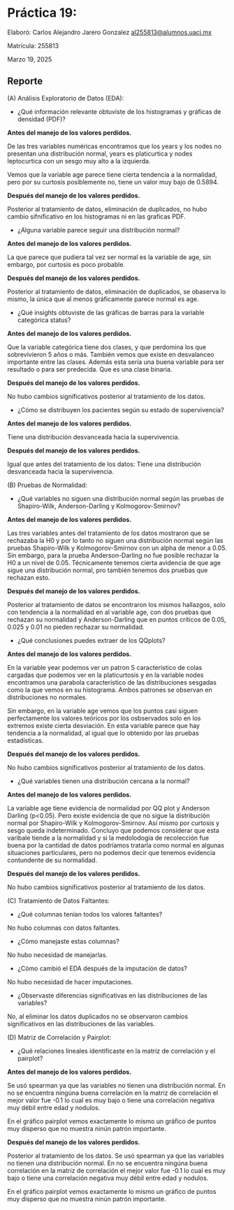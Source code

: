 # Práctica 19: 

Elaboró: Carlos Alejandro Jarero Gonzalez <al255813@alumnos.uacj.mx>

Matrícula: 255813

Marzo 19, 2025

## Reporte

(A) Análisis Exploratorio de Datos (EDA):

- ¿Qué información relevante obtuviste de los histogramas y gráficas de densidad (PDF)? 

**Antes del manejo de los valores perdidos.**

De las tres variables numéricas encontramos que los years y los nodes no presentan una distribución normal, years es platicurtica y nodes leptocurtica con un sesgo muy alto a la izquierda.

Vemos que la variable age parece tiene cierta tendencia a la normalidad, pero por su curtosis posiblemente no, tiene un valor muy bajo de 0.5894.

**Después del manejo de los valores perdidos.**

Posterior al tratamiento de datos, eliminación de duplicados, no hubo cambio sifnificativo en los histogramas ni en las graficas PDF. 

- ¿Alguna variable parece seguir una distribución normal?

**Antes del manejo de los valores perdidos.**

La que parece que pudiera tal vez ser normal es la variable de age, sin embargo, por curtosis es poco probable. 

**Después del manejo de los valores perdidos.**

Posterior al tratamiento de datos, eliminación de duplicados, se obaserva lo mismo, la única que al menos gráficamente parece normal es age.

- ¿Qué insights obtuviste de las gráficas de barras para la variable categórica status? 

**Antes del manejo de los valores perdidos.**

Que la variable categórica tiene dos clases, y que perdomina los que sobrevivieron 5 años o más. También vemos que existe en desvalanceo importante entre las clases. Además esta sería una buena variable para ser resultado o para ser predecida. Que es una clase binaria.

**Después del manejo de los valores perdidos.**

No hubo cambios significativos posterior al tratamiento de los datos.

- ¿Cómo se distribuyen los pacientes según su estado de supervivencia?

**Antes del manejo de los valores perdidos.**

Tiene una distribución desvanceada hacia la supervivencia.

**Después del manejo de los valores perdidos.**

Igual que antes del tratamiento de los datos: Tiene una distribución desvanceada hacia la supervivencia.

(B) Pruebas de Normalidad:

- ¿Qué variables no siguen una distribución normal según las pruebas de Shapiro-Wilk, Anderson-Darling y Kolmogorov-Smirnov? 

**Antes del manejo de los valores perdidos.**

Las tres variables antes del tratamiento de los datos mostraron que se rechazaba la H0 y por lo tanto no siguen una distribución normal según las pruebas Shapiro-Wilk y Kolmogorov-Smirnov con un alpha de menor a 0.05. Sin embargo, para la prueba Anderson-Darling no fue posible rechazar la H0 a un nivel de 0.05. Técnicamente tenemos cierta avidencia de que age sigue una distribución normal, pro también tenemos dos pruebas que rechazan esto. 

**Después del manejo de los valores perdidos.**

Posterior al tratamiento de datos se encontraron los mismos hallazgos, solo con tendencia a la normalidad en al variable age, con dos pruebas que rechazan su normalidad y Anderson-Darling que en puntos críticos de 0.05, 0.025 y 0.01 no pieden rechazar su normalidad. 

- ¿Qué conclusiones puedes extraer de los QQplots? 

**Antes del manejo de los valores perdidos.**

En la variable year podemos ver un patron S caracteristico de colas cargadas que podemos ver en la platicurtosis y en la variable nodes encontramos una parabola caracteristico de las distribuciones sesgadas como la que vemos en su histograma. Ambos patrones se observan en distribuciones no normales. 

Sin embargo, en la variable age vemos que los puntos casi siguen perfectamente los valores teóricos por los osbservados solo en los extremos existe cierta desviación. En esta variable parece que hay tendencia a la normalidad, al igual que lo obtenido por las pruebas estadísticas.

**Después del manejo de los valores perdidos.**

No hubo cambios significativos posterior al tratamiento de los datos.

- ¿Qué variables tienen una distribución cercana a la normal?

**Antes del manejo de los valores perdidos.**

La variable age tiene evidencia de normalidad por QQ plot y Anderson Darling (p<0.05). Pero existe evidencia de que no sigue la distribución normal por Shapiro-Wilk y Kolmogorov-Smirnov. Así mismo por curtosis y sesgo queda indeterminado. Concluyo que podemos considerar que esta varibale tiende a la normalidad y si la medolodogía de recolección fue buena por la cantidad de datos podríamos tratarla como normal en algunas situaciones particulares, pero no podemos decir que tenemos evidencia contundente de su normalidad.

**Después del manejo de los valores perdidos.**

No hubo cambios significativos posterior al tratamiento de los datos.

(C) Tratamiento de Datos Faltantes:

- ¿Qué columnas tenían todos los valores faltantes? 

No hubo columnas con datos faltantes.

- ¿Cómo manejaste estas columnas?

No hubo necesidad de manejarlas.

- ¿Cómo cambió el EDA después de la imputación de datos?

No hubo necesidad de hacer imputaciones.

- ¿Observaste diferencias significativas en las distribuciones de las variables?

No, al eliminar los datos duplicados no se observaron cambios significativos en las distribuciones de las variables.

(D) Matriz de Correlación y Pairplot:

- ¿Qué relaciones lineales identificaste en la matriz de correlación y el pairplot? 

**Antes del manejo de los valores perdidos.**

Se usó spearman ya que las variables no tienen una distribución normal. En no se encuentra ningúna buena correlación en la matriz de correlación el mejor valor fue -0.1 lo cual es muy bajo o tiene una correlación negativa muy débil entre edad y nodulos.

En el gráfico pairplot vemos exactamente lo mismo un gráfico de puntos muy disperso que no muestra ninún patrón importante.

**Después del manejo de los valores perdidos.**

Posterior al tratamiento de los datos. Se usó spearman ya que las variables no tienen una distribución normal. En no se encuentra ningúna buena correlación en la matriz de correlación el mejor valor fue -0.1 lo cual es muy bajo o tiene una correlación negativa muy débil entre edad y nodulos.

En el gráfico pairplot vemos exactamente lo mismo un gráfico de puntos muy disperso que no muestra ninún patrón importante.

